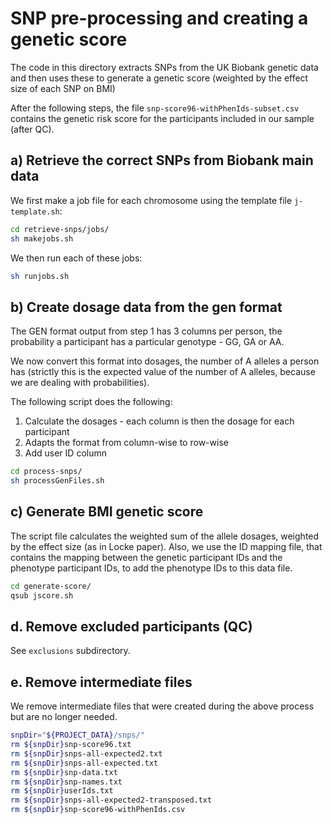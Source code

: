 
# SNP pre-processing and creating a genetic score

The code in this directory extracts SNPs from the UK Biobank genetic data and then uses these to generate a genetic score (weighted by the effect size of each SNP on BMI)

After the following steps, the file `snp-score96-withPhenIds-subset.csv` contains the genetic risk score for the participants included in our sample (after QC).


## a) Retrieve the correct SNPs from Biobank main data

We first make a job file for each chromosome using the template file `j-template.sh`:

```bash
cd retrieve-snps/jobs/
sh makejobs.sh
```

We then run each of these jobs:

```bash
sh runjobs.sh
```


## b) Create dosage data from the gen format

The GEN format output from step 1 has 3 columns per person, the probability a participant has a particular genotype - GG, GA or AA.

We now convert this format into dosages, the number of A alleles a person has (strictly this is the expected value of the number of A alleles, because we are dealing with probabilities).

The following script does the following:

1. Calculate the dosages - each column is then the dosage for each participant
2. Adapts the format from column-wise to row-wise
3. Add user ID column

```bash
cd process-snps/
sh processGenFiles.sh
```


## c) Generate BMI genetic score

The script file calculates the weighted sum of the allele dosages, weighted by the effect size (as in Locke paper).
Also, we use the ID mapping file, that contains the mapping between the genetic participant IDs and the phenotype participant IDs, to add the phenotype IDs to this data file.

```bash
cd generate-score/
qsub jscore.sh
```

## d. Remove excluded participants (QC)

See `exclusions` subdirectory.


## e. Remove intermediate files

We remove intermediate files that were created during the above process but are no longer needed.

```bash
snpDir="${PROJECT_DATA}/snps/"
rm ${snpDir}snp-score96.txt
rm ${snpDir}snps-all-expected2.txt
rm ${snpDir}snps-all-expected.txt
rm ${snpDir}snp-data.txt
rm ${snpDir}snp-names.txt
rm ${snpDir}userIds.txt
rm ${snpDir}snps-all-expected2-transposed.txt
rm ${snpDir}snp-score96-withPhenIds.csv
```
